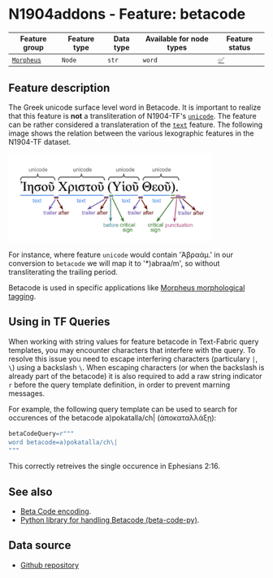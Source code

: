 # N1904addons - Feature: betacode

Feature group |Feature type | Data type | Available for node types | Feature status
---  | --- | --- | --- | ---
[`Morpheus`](README.md#feature-group-morpheus-analyses-meta-and-summary) | `Node` | `str` | `word` | [✅](featurestatus.md#Trustworthy "Trustworthy")

## Feature description

The Greek unicode surface level word in Betacode. It is important to realize that this feature is **not** a transliteration of N1904-TF's [`unicode`](https://centerblc.github.io/N1904/features/unicode.html). The feature can be rather considered a translateration of the [`text`](https://centerblc.github.io/N1904/features/unicode.html) feature. The following image shows the relation between the various lexographic features in the N1904-TF dataset. 

<IMG SRC="images/details_surface_features.png" WIDTH="400">

For instance, where feature `unicode` would contain 'Ἀβραάμ.' in our conversion to `betacode` we will map it to '*)abraa/m', so without transliterating the trailing period.  

Betacode is used in specific applications like [Morpheus morphological tagging](https://github.com/perseids-tools/morpheus).

## Using in TF Queries

When working with string values for feature betacode in Text-Fabric query templates, you may encounter characters that interfere with the query. To resolve this issue you need to escape interfering characters (particulary `|`, `\`) using a backslash `\`. When escaping characters (or when the backslash is already part of the betacode) it is also required to add a raw string indicator `r` before the query template definition, in order to prevent marning messages.

For example, the following query template can be used to search for occurences of the betacode a)pokatalla/ch| (ἀποκαταλλάξῃ):

```Python
betaCodeQuery=r"""
word betacode=a)pokatalla/ch\|
"""
```

This correctly retreives the single occurence in Ephesians 2:16.

## See also

- [Beta Code encoding](https://stephanus.tlg.uci.edu/encoding.php).
- [Python library for handling Betacode (beta-code-py)](https://github.com/perseids-tools/beta-code-py).

## Data source

 - [Github repository](https://tonyjurg.github.io/create_TF_feature_betacode/)
